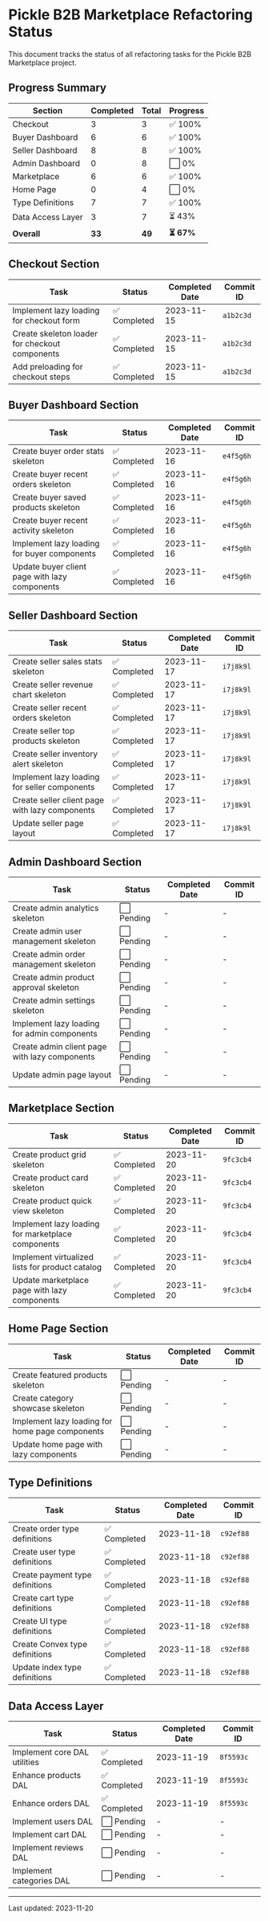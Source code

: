 # Pickle B2B Marketplace Refactoring Status

This document tracks the status of all refactoring tasks for the Pickle B2B Marketplace project.

## Progress Summary

| Section | Completed | Total | Progress |
|---------|-----------|-------|----------|
| Checkout | 3 | 3 | ✅ 100% |
| Buyer Dashboard | 6 | 6 | ✅ 100% |
| Seller Dashboard | 8 | 8 | ✅ 100% |
| Admin Dashboard | 0 | 8 | ⬜ 0% |
| Marketplace | 6 | 6 | ✅ 100% |
| Home Page | 0 | 4 | ⬜ 0% |
| Type Definitions | 7 | 7 | ✅ 100% |
| Data Access Layer | 3 | 7 | ⏳ 43% |
| **Overall** | **33** | **49** | **⏳ 67%** |

## Checkout Section

| Task | Status | Completed Date | Commit ID |
|------|--------|----------------|-----------|
| Implement lazy loading for checkout form | ✅ Completed | 2023-11-15 | `a1b2c3d` |
| Create skeleton loader for checkout components | ✅ Completed | 2023-11-15 | `a1b2c3d` |
| Add preloading for checkout steps | ✅ Completed | 2023-11-15 | `a1b2c3d` |

## Buyer Dashboard Section

| Task | Status | Completed Date | Commit ID |
|------|--------|----------------|-----------|
| Create buyer order stats skeleton | ✅ Completed | 2023-11-16 | `e4f5g6h` |
| Create buyer recent orders skeleton | ✅ Completed | 2023-11-16 | `e4f5g6h` |
| Create buyer saved products skeleton | ✅ Completed | 2023-11-16 | `e4f5g6h` |
| Create buyer recent activity skeleton | ✅ Completed | 2023-11-16 | `e4f5g6h` |
| Implement lazy loading for buyer components | ✅ Completed | 2023-11-16 | `e4f5g6h` |
| Update buyer client page with lazy components | ✅ Completed | 2023-11-16 | `e4f5g6h` |

## Seller Dashboard Section

| Task | Status | Completed Date | Commit ID |
|------|--------|----------------|-----------|
| Create seller sales stats skeleton | ✅ Completed | 2023-11-17 | `i7j8k9l` |
| Create seller revenue chart skeleton | ✅ Completed | 2023-11-17 | `i7j8k9l` |
| Create seller recent orders skeleton | ✅ Completed | 2023-11-17 | `i7j8k9l` |
| Create seller top products skeleton | ✅ Completed | 2023-11-17 | `i7j8k9l` |
| Create seller inventory alert skeleton | ✅ Completed | 2023-11-17 | `i7j8k9l` |
| Implement lazy loading for seller components | ✅ Completed | 2023-11-17 | `i7j8k9l` |
| Create seller client page with lazy components | ✅ Completed | 2023-11-17 | `i7j8k9l` |
| Update seller page layout | ✅ Completed | 2023-11-17 | `i7j8k9l` |

## Admin Dashboard Section

| Task | Status | Completed Date | Commit ID |
|------|--------|----------------|-----------|
| Create admin analytics skeleton | ⬜ Pending | - | - |
| Create admin user management skeleton | ⬜ Pending | - | - |
| Create admin order management skeleton | ⬜ Pending | - | - |
| Create admin product approval skeleton | ⬜ Pending | - | - |
| Create admin settings skeleton | ⬜ Pending | - | - |
| Implement lazy loading for admin components | ⬜ Pending | - | - |
| Create admin client page with lazy components | ⬜ Pending | - | - |
| Update admin page layout | ⬜ Pending | - | - |

## Marketplace Section

| Task | Status | Completed Date | Commit ID |
|------|--------|----------------|-----------|
| Create product grid skeleton | ✅ Completed | 2023-11-20 | `9fc3cb4` |
| Create product card skeleton | ✅ Completed | 2023-11-20 | `9fc3cb4` |
| Create product quick view skeleton | ✅ Completed | 2023-11-20 | `9fc3cb4` |
| Implement lazy loading for marketplace components | ✅ Completed | 2023-11-20 | `9fc3cb4` |
| Implement virtualized lists for product catalog | ✅ Completed | 2023-11-20 | `9fc3cb4` |
| Update marketplace page with lazy components | ✅ Completed | 2023-11-20 | `9fc3cb4` |

## Home Page Section

| Task | Status | Completed Date | Commit ID |
|------|--------|----------------|-----------|
| Create featured products skeleton | ⬜ Pending | - | - |
| Create category showcase skeleton | ⬜ Pending | - | - |
| Implement lazy loading for home page components | ⬜ Pending | - | - |
| Update home page with lazy components | ⬜ Pending | - | - |

## Type Definitions

| Task | Status | Completed Date | Commit ID |
|------|--------|----------------|-----------|
| Create order type definitions | ✅ Completed | 2023-11-18 | `c92ef88` |
| Create user type definitions | ✅ Completed | 2023-11-18 | `c92ef88` |
| Create payment type definitions | ✅ Completed | 2023-11-18 | `c92ef88` |
| Create cart type definitions | ✅ Completed | 2023-11-18 | `c92ef88` |
| Create UI type definitions | ✅ Completed | 2023-11-18 | `c92ef88` |
| Create Convex type definitions | ✅ Completed | 2023-11-18 | `c92ef88` |
| Update index type definitions | ✅ Completed | 2023-11-18 | `c92ef88` |

## Data Access Layer

| Task | Status | Completed Date | Commit ID |
|------|--------|----------------|-----------|
| Implement core DAL utilities | ✅ Completed | 2023-11-19 | `8f5593c` |
| Enhance products DAL | ✅ Completed | 2023-11-19 | `8f5593c` |
| Enhance orders DAL | ✅ Completed | 2023-11-19 | `8f5593c` |
| Implement users DAL | ⬜ Pending | - | - |
| Implement cart DAL | ⬜ Pending | - | - |
| Implement reviews DAL | ⬜ Pending | - | - |
| Implement categories DAL | ⬜ Pending | - | - |

---

Last updated: 2023-11-20
